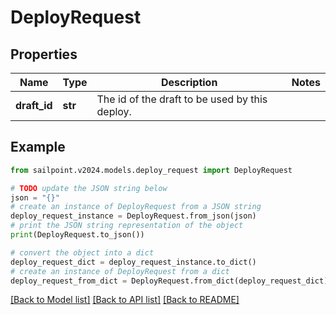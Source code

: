 # DeployRequest


## Properties

Name | Type | Description | Notes
------------ | ------------- | ------------- | -------------
**draft_id** | **str** | The id of the draft to be used by this deploy. | 

## Example

```python
from sailpoint.v2024.models.deploy_request import DeployRequest

# TODO update the JSON string below
json = "{}"
# create an instance of DeployRequest from a JSON string
deploy_request_instance = DeployRequest.from_json(json)
# print the JSON string representation of the object
print(DeployRequest.to_json())

# convert the object into a dict
deploy_request_dict = deploy_request_instance.to_dict()
# create an instance of DeployRequest from a dict
deploy_request_from_dict = DeployRequest.from_dict(deploy_request_dict)
```
[[Back to Model list]](../README.md#documentation-for-models) [[Back to API list]](../README.md#documentation-for-api-endpoints) [[Back to README]](../README.md)


